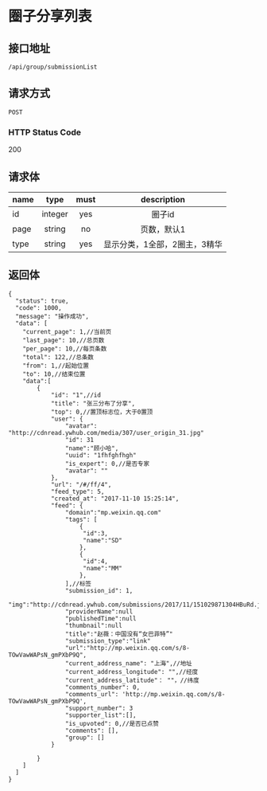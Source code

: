 # 圈子分享列表

## 接口地址

`/api/group/submissionList`

## 请求方式

`POST`

### HTTP Status Code

200

## 请求体

| name     | type     | must     | description |
|----------|:--------:|:--------:|:--------:|
| id   | integer   | yes     | 圈子id |
| page   | string   | no      | 页数，默认1 |
| type   | string   | yes      | 显示分类，1全部，2圈主，3精华 |


## 返回体

```json5
{
  "status": true,
  "code": 1000,
  "message": "操作成功",
  "data": [
    "current_page": 1,//当前页
    "last_page": 10,//总页数
    "per_page": 10,//每页条数
    "total": 122,//总条数
    "from": 1,//起始位置
    "to": 10,//结束位置
    "data":[
        {
            "id": "1",//id
            "title": "张三分布了分享",
            "top": 0,//置顶标志位，大于0置顶
            "user": {
                "avatar": "http://cdnread.ywhub.com/media/307/user_origin_31.jpg"
                "id": 31
                "name":"顾小哈",
                "uuid": "1fhfghfhgh"
                "is_expert": 0,//是否专家
                "avatar": ""
            },
            "url": "/#/ff/4",
            "feed_type": 5,
            "created_at": "2017-11-10 15:25:14",
            "feed": {
                "domain":"mp.weixin.qq.com"
                "tags": [
                    {
                     "id":3,
                     "name":"SD"
                    },
                    {
                     "id":4,
                     "name":"MM"
                    },
                ],//标签
                "submission_id": 1,
                "img":"http://cdnread.ywhub.com/submissions/2017/11/151029871304HBuRd.jpeg"
                "providerName":null
                "publishedTime":null
                "thumbnail":null
                "title":"赵薇：中国没有“女巴菲特”"
                "submission_type":"link"
                "url":"http://mp.weixin.qq.com/s/8-TOwVawWAPsN_gmPXbP9Q",
                "current_address_name": "上海",//地址
                "current_address_longitude": "",//经度
                "current_address_latitude"： ""，//纬度
                "comments_number": 0,
                "comments_url": 'http://mp.weixin.qq.com/s/8-TOwVawWAPsN_gmPXbP9Q',
                "support_number": 3
                "supporter_list":[],
                "is_upvoted": 0,//是否已点赞
                "comments": [],
                "group": []
            }
            
        }
    ]
  ]
}
``` 
